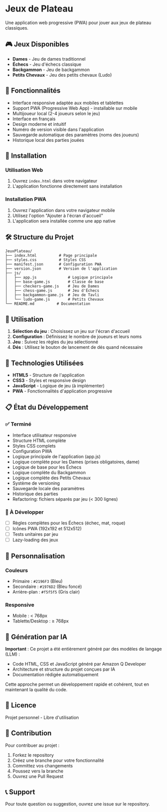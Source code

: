 # Jeux de Plateau

Une application web progressive (PWA) pour jouer aux jeux de plateau classiques.

## 🎮 Jeux Disponibles

- **Dames** - Jeu de dames traditionnel
- **Échecs** - Jeu d'échecs classique
- **Backgammon** - Jeu de backgammon
- **Petits Chevaux** - Jeu des petits chevaux (Ludo)

## 🚀 Fonctionnalités

- Interface responsive adaptée aux mobiles et tablettes
- Support PWA (Progressive Web App) - installable sur mobile
- Multijoueur local (2-4 joueurs selon le jeu)
- Interface en français
- Design moderne et intuitif
- Numéro de version visible dans l'application
- Sauvegarde automatique des paramètres (noms des joueurs)
- Historique local des parties jouées

## 📱 Installation

### Utilisation Web
1. Ouvrez `index.html` dans votre navigateur
2. L'application fonctionne directement sans installation

### Installation PWA
1. Ouvrez l'application dans votre navigateur mobile
2. Utilisez l'option "Ajouter à l'écran d'accueil"
3. L'application sera installée comme une app native

## 🛠️ Structure du Projet

```
JeuxPlateau/
├── index.html          # Page principale
├── styles.css          # Styles CSS
├── manifest.json       # Configuration PWA
├── version.json        # Version de l'application
├── js/
│   ├── app.js              # Logique principale
│   ├── base-game.js        # Classe de base
│   ├── checkers-game.js    # Jeu de Dames
│   ├── chess-game.js       # Jeu d'Échecs
│   ├── backgammon-game.js  # Jeu de Tavli
│   └── ludo-game.js        # Petits Chevaux
└── README.md          # Documentation
```

## 🎯 Utilisation

1. **Sélection du jeu** : Choisissez un jeu sur l'écran d'accueil
2. **Configuration** : Définissez le nombre de joueurs et leurs noms
3. **Jeu** : Suivez les règles du jeu sélectionné
4. **Dés** : Utilisez le bouton de lancement de dés quand nécessaire

## 🔧 Technologies Utilisées

- **HTML5** - Structure de l'application
- **CSS3** - Styles et responsive design
- **JavaScript** - Logique de jeu (à implémenter)
- **PWA** - Fonctionnalités d'application progressive

## 📋 État du Développement

### ✅ Terminé
- Interface utilisateur responsive
- Structure HTML complète
- Styles CSS complets
- Configuration PWA
- Logique principale de l'application (app.js)
- Logique complète pour les Dames (prises obligatoires, dame)
- Logique de base pour les Échecs
- Logique complète du Backgammon
- Logique complète des Petits Chevaux
- Système de versioning
- Sauvegarde locale des paramètres
- Historique des parties
- Refactoring: fichiers séparés par jeu (< 300 lignes)

### 🚧 À Développer
- [ ] Règles complètes pour les Échecs (échec, mat, roque)
- [ ] Icônes PWA (192x192 et 512x512)
- [ ] Tests unitaires par jeu
- [ ] Lazy-loading des jeux

## 🎨 Personnalisation

### Couleurs
- Primaire : `#2196F3` (Bleu)
- Secondaire : `#1976D2` (Bleu foncé)
- Arrière-plan : `#f5f5f5` (Gris clair)

### Responsive
- Mobile : < 768px
- Tablette/Desktop : ≥ 768px

## 🤖 Génération par IA

**Important** : Ce projet a été entièrement généré par des modèles de langage (LLM) :
- Code HTML, CSS et JavaScript généré par Amazon Q Developer
- Architecture et structure du projet conçues par IA
- Documentation rédigée automatiquement

Cette approche permet un développement rapide et cohérent, tout en maintenant la qualité du code.

## 📄 Licence

Projet personnel - Libre d'utilisation

## 🤝 Contribution

Pour contribuer au projet :
1. Forkez le repository
2. Créez une branche pour votre fonctionnalité
3. Committez vos changements
4. Poussez vers la branche
5. Ouvrez une Pull Request

## 📞 Support

Pour toute question ou suggestion, ouvrez une issue sur le repository.
